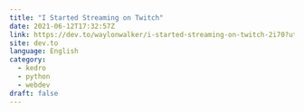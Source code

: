 ```yaml
---
title: "I Started Streaming on Twitch"
date: 2021-06-12T17:32:57Z
link: https://dev.to/waylonwalker/i-started-streaming-on-twitch-2i70?utm_medium=RSS&utm_source=news.12bit.vn
site: dev.to
language: English
category:
  - kedro
  - python
  - webdev
draft: false
---
```

